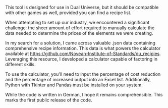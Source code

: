 This tool is designed for use in Dual Universe, but it should be compatible with other games as well, provided you can find a recipe list.

When attempting to set up our industry, we encountered a significant challenge: the sheer amount of effort required to manually calculate the data needed to determine the prices of the elements we were creating.

In my search for a solution, I came across valuable .json data containing comprehensive recipe information. This data is what powers the calculator available at https://github.com/Novean-Institute-of-Standards/du_recipies. Leveraging this resource, I developed a calculator capable of factoring in different skills.

To use the calculator, you'll need to input the percentage of cost reduction and the percentage of increased output into an Excel list. Additionally, Python with Tkinter and Pandas must be installed on your system.

While the code is written in German, I hope it remains comprehensible. This marks the first public release of the code.
